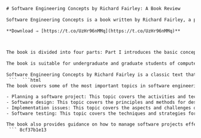 ```html 
# Software Engineering Concepts by Richard Fairley: A Book Review
 
Software Engineering Concepts is a book written by Richard Fairley, a professor of computer science and engineering at Oregon Graduate Institute of Science and Technology. The book was first published in 1985 and revised in 1997 by Tata McGraw-Hill Education. The book aims to provide a comprehensive introduction to the principles and practices of software engineering, covering topics such as software life cycle models, requirements analysis, design methods, testing techniques, quality assurance, project management, and software metrics.
 
**Download ⇒ [https://t.co/UzHr96nMMq](https://t.co/UzHr96nMMq)**


 
The book is divided into four parts: Part I introduces the basic concepts and terminology of software engineering; Part II discusses the software development process and its models; Part III presents various methods and tools for software analysis and design; and Part IV covers software testing, verification, validation, maintenance, and evolution. The book also includes several case studies, exercises, and appendices that illustrate the application of software engineering concepts to real-world problems.
 
The book is suitable for undergraduate and graduate students of computer science and engineering, as well as for software practitioners who want to update their knowledge and skills in software engineering. The book assumes some familiarity with programming languages, data structures, algorithms, and discrete mathematics. The book is written in a clear and concise style, with numerous examples and diagrams to aid understanding. The book also provides references to other sources of information for further reading.
 
Software Engineering Concepts by Richard Fairley is a classic text that covers the essential topics of software engineering in a balanced and comprehensive way. The book is a valuable resource for anyone who wants to learn more about the theory and practice of software engineering.
 ```  ```html 
The book covers some of the most important topics in software engineering, such as:
 
- Planning a software project: This topic covers the activities and techniques for defining the scope, objectives, schedule, budget, and resources of a software project. It also discusses how to identify and manage risks, stakeholders, and quality factors.
- Software design: This topic covers the principles and methods for designing software systems that meet the requirements and specifications. It introduces various design notations, such as data flow diagrams, structure charts, state transition diagrams, and object-oriented diagrams. It also discusses how to evaluate and document software designs.
- Implementation issues: This topic covers the aspects and challenges of implementing software systems using programming languages and tools. It discusses how to select and use appropriate data structures, algorithms, control structures, exception handling mechanisms, and modularization techniques. It also covers how to apply coding standards, style guidelines, and documentation practices.
- Software testing: This topic covers the techniques and strategies for verifying and validating software systems. It introduces various types of testing, such as unit testing, integration testing, system testing, acceptance testing, and regression testing. It also discusses how to design test cases, perform test execution, analyze test results, and report test findings.

The book also provides guidance on how to manage software projects effectively using various tools and techniques, such as configuration management, change control, version control, project tracking, team coordination, communication, and reporting. The book also introduces some of the emerging trends and issues in software engineering, such as agile methods, software reuse, software metrics, software quality models, software process improvement, and software engineering ethics.
 ``` 8cf37b1e13
 
